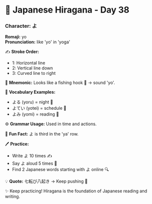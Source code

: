 # 📖 Japanese Hiragana - Day 38

### Character: よ  
**Romaji:** yo  
**Pronunciation:** like 'yo' in 'yoga'  

✍️ **Stroke Order:**  
- 1: Horizontal line
- 2: Vertical line down
- 3: Curved line to right

📝 **Mnemonic:** Looks like a fishing hook 🎣 → sound 'yo'.  

📌 **Vocabulary Examples:**  
- よる (yoru) = night 🌙
- よてい (yotei) = schedule 📅
- よみ (yomi) = reading 📖

⚙️ **Grammar Usage:** Used in time and actions.  

🎉 **Fun Fact:** よ is third in the 'ya' row.  

🖊️ **Practice:**  
- Write よ 10 times ✍️
- Say よ aloud 5 times 🎤
- Find 2 Japanese words starting with よ online 🔍

💡 **Quote:** 七転び八起き → Keep pushing 💪  

✨ Keep practicing! Hiragana is the foundation of Japanese reading and writing.
